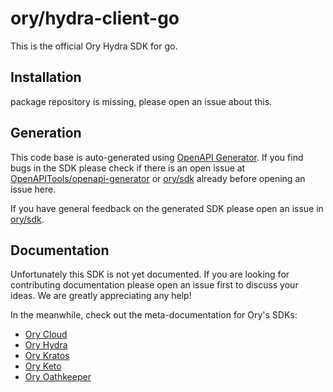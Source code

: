 # ory/hydra-client-go

This is the official Ory Hydra SDK for go.

## Installation

package repository is missing, please open an issue about this.

## Generation

This code base is auto-generated using
[OpenAPI Generator](https://openapi-generator.tech). If you find bugs in the SDK
please check if there is an open issue at
[OpenAPITools/openapi-generator](https://github.com/OpenAPITools/openapi-generator)
or [ory/sdk](http://github.com/ory/sdk) already before opening an issue here.

If you have general feedback on the generated SDK please open an issue in
[ory/sdk](http://github.com/ory/sdk).

## Documentation

Unfortunately this SDK is not yet documented. If you are looking for
contributing documentation please open an issue first to discuss your ideas. We
are greatly appreciating any help!

In the meanwhile, check out the meta-documentation for Ory's SDKs:

- [Ory Cloud](https://www.ory.sh/docs/start-building/other-languages)
- [Ory Hydra](https://www.ory.sh/hydra/docs/sdk)
- [Ory Kratos](https://www.ory.sh/kratos/docs/sdk)
- [Ory Keto](https://www.ory.sh/keto/docs/sdk)
- [Ory Oathkeeper](https://www.ory.sh/oathkeeper/docs/sdk)
